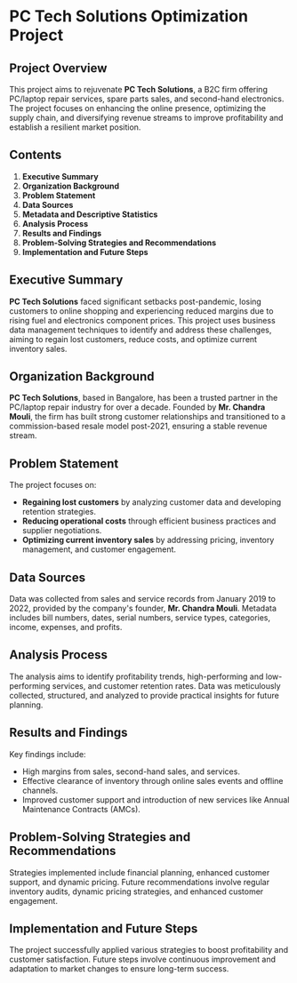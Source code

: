 # PC Tech Solutions Optimization Project

## Project Overview

This project aims to rejuvenate **PC Tech Solutions**, a B2C firm offering PC/laptop repair services, spare parts sales, and second-hand electronics. The project focuses on enhancing the online presence, optimizing the supply chain, and diversifying revenue streams to improve profitability and establish a resilient market position.

## Contents

1. **Executive Summary**
2. **Organization Background**
3. **Problem Statement**
4. **Data Sources**
5. **Metadata and Descriptive Statistics**
6. **Analysis Process**
7. **Results and Findings**
8. **Problem-Solving Strategies and Recommendations**
9. **Implementation and Future Steps**

## Executive Summary

**PC Tech Solutions** faced significant setbacks post-pandemic, losing customers to online shopping and experiencing reduced margins due to rising fuel and electronics component prices. This project uses business data management techniques to identify and address these challenges, aiming to regain lost customers, reduce costs, and optimize current inventory sales.

## Organization Background

**PC Tech Solutions**, based in Bangalore, has been a trusted partner in the PC/laptop repair industry for over a decade. Founded by **Mr. Chandra Mouli**, the firm has built strong customer relationships and transitioned to a commission-based resale model post-2021, ensuring a stable revenue stream.

## Problem Statement

The project focuses on:
- **Regaining lost customers** by analyzing customer data and developing retention strategies.
- **Reducing operational costs** through efficient business practices and supplier negotiations.
- **Optimizing current inventory sales** by addressing pricing, inventory management, and customer engagement.

## Data Sources

Data was collected from sales and service records from January 2019 to 2022, provided by the company's founder, **Mr. Chandra Mouli**. Metadata includes bill numbers, dates, serial numbers, service types, categories, income, expenses, and profits.

## Analysis Process

The analysis aims to identify profitability trends, high-performing and low-performing services, and customer retention rates. Data was meticulously collected, structured, and analyzed to provide practical insights for future planning.

## Results and Findings

Key findings include:
- High margins from sales, second-hand sales, and services.
- Effective clearance of inventory through online sales events and offline channels.
- Improved customer support and introduction of new services like Annual Maintenance Contracts (AMCs).

## Problem-Solving Strategies and Recommendations

Strategies implemented include financial planning, enhanced customer support, and dynamic pricing. Future recommendations involve regular inventory audits, dynamic pricing strategies, and enhanced customer engagement.

## Implementation and Future Steps

The project successfully applied various strategies to boost profitability and customer satisfaction. Future steps involve continuous improvement and adaptation to market changes to ensure long-term success.

